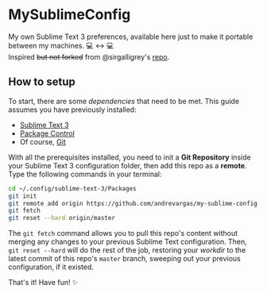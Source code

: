 # MySublimeConfig

My own Sublime Text 3 preferences, available here just to make it portable between my machines. :computer: :left_right_arrow: :computer: <br />
Inspired ~~but not forked~~ from @sirgalligrey's [repo](https://github.com/sirgallifrey/my-sublime-confs).

## How to setup
To start, there are some *dependencies* that need to be met. This guide assumes you have previously installed:
* [Sublime Text 3](https://www.sublimetext.com/3)
* [Package Control](https://packagecontrol.io)
* Of course, [Git](https://git-scm.com/)

With all the prerequisites installed, you need to init a **Git Repository** inside your Sublime Text 3 configuration folder, then add this repo as a **remote**. Type the following commands in your terminal:

```bash
cd ~/.config/sublime-text-3/Packages
git init
git remote add origin https://github.com/andrevargas/my-sublime-config.git
git fetch
git reset --hard origin/master
```
The `git fetch` command allows you to pull this repo's content without merging any changes to your previous Sublime Text configuration. Then, `git reset --hard` will do the rest of the job, restoring your *workdir* to the latest commit of this repo's `master` branch, sweeping out your previous configuration, if it existed.

That's it! Have fun! :sparkles: